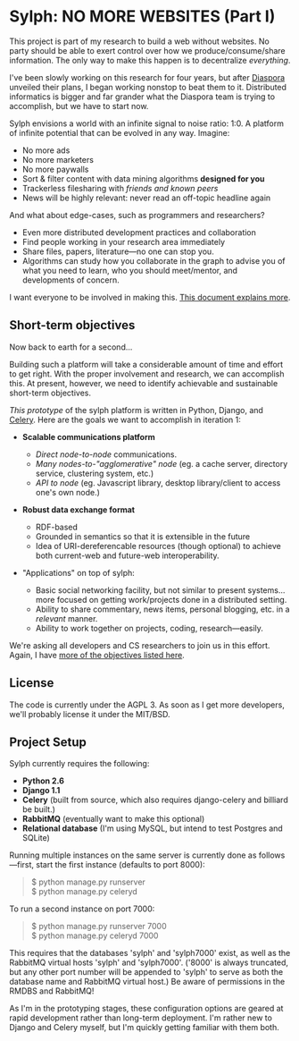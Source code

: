 Sylph: NO MORE WEBSITES (Part I)
================================
This project is part of my research to build a web without websites. No party
should be able to exert control over how we produce/consume/share information.
The only way to make this happen is to decentralize _everything_. 

I've been slowly working on this research for four years, but after 
[Diaspora](http://www.nytimes.com/2010/05/12/nyregion/12about.html) unveiled 
their plans, I began working nonstop to beat them to it. Distributed 
informatics is bigger and far grander what the Diaspora team is trying to 
accomplish, but we have to start now. 

Sylph envisions a world with an infinite signal to noise ratio: 1:0. A platform
of infinite potential that can be evolved in any way. Imagine:

* No more ads
* No more marketers
* No more paywalls
* Sort & filter content with data mining algorithms **designed for you**
* Trackerless filesharing with _friends and known peers_
* News will be highly relevant: never read an off-topic headline again

And what about edge-cases, such as programmers and researchers?

* Even more distributed development practices and collaboration
* Find people working in your research area immediately
* Share files, papers, literature&mdash;no one can stop you.
* Algorithms can study how you collaborate in the graph to advise you of
  what you need to learn, who you should meet/mentor, and developments of
  concern. 

I want everyone to be involved in making this. 
[This document explains more](http://possibilistic.org/docs/sylph/).

Short-term objectives
---------------------
Now back to earth for a second... 

Building such a platform will take a considerable amount of time and effort to
get right. With the proper involvement and research, we can accomplish this. At 
present, however, we need to identify achievable and sustainable short-term
objectives. 

_This prototype_ of the sylph platform is written in Python, Django, and 
[Celery](http://github.com/ask/celery). Here are the goals we want to 
accomplish in iteration 1:

* **Scalable communications platform**
	* *Direct node-to-node* communications. 
	* *Many nodes-to-"agglomerative" node* (eg. a cache server, directory 
	  service, clustering system, etc.)
	* *API to node* (eg. Javascript library, desktop library/client to access
	  one's own node.)

* **Robust data exchange format**
	* RDF-based
	* Grounded in semantics so that it is extensible in the future
	* Idea of URI-dereferencable resources (though optional) to achieve both
	  current-web and future-web interoperability. 

* "Applications" on top of sylph:
	* Basic social networking facility, but not similar to present systems...
	  more focused on getting work/projects done in a distributed setting.
	* Ability to share commentary, news items, personal blogging, etc. in a
	  _relevant_ manner.
	* Ability to work together on projects, coding, research&mdash;easily. 

We're asking all developers and CS researchers to join us in this effort. 
Again, I have [more of the objectives listed 
here](http://possibilistic.org/docs/sylph/).

License
-------
The code is currently under the AGPL 3. As soon as I get more developers, we'll
probably license it under the MIT/BSD. 

Project Setup
-------------

Sylph currently requires the following:

* **Python 2.6**
* **Django 1.1**
* **Celery** (built from source, which also requires django-celery and billiard 
  be built.)
* **RabbitMQ** (eventually want to make this optional)
* **Relational database** (I'm using MySQL, but intend to test Postgres and 
  SQLite)

Running multiple instances on the same server is currently done as 
follows&mdash;first, start the first instance (defaults to port 8000):

> $ python manage.py runserver  
> $ python manage.py celeryd

To run a second instance on port 7000:

> $ python manage.py runserver 7000  
> $ python manage.py celeryd 7000

This requires that the databases 'sylph' and 'sylph7000' exist, as well as the
RabbitMQ virtual hosts 'sylph' and 'sylph7000'. ('8000' is always truncated, 
but any other port number will be appended to 'sylph' to serve as both the 
database name and RabbitMQ virtual host.) Be aware of permissions in the RMDBS 
and RabbitMQ!

As I'm in the prototyping stages, these configuration options are geared at
rapid development rather than long-term deployment. I'm rather new to Django 
and Celery myself, but I'm quickly getting familiar with them both. 


